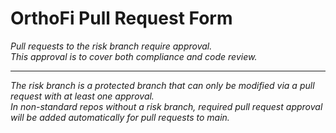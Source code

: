 # OrthoFi Pull Request Form  
*Pull requests to the risk branch require approval.*  
*This approval is to cover both compliance and code review.*

<!-- When opening a pull request to main this form will be overwritten and replaced with a different template.
The form will be updated by a GitHub Action, after which you can fill it out. -->

---
*The risk branch is a protected branch that can only be modified via a pull request with at least one approval.*  
*In non-standard repos without a risk branch, required pull request approval will be added automatically for pull requests to main.*

<!-- Non-standard repos are currently client-monorepo and the terraform tf-* repos>